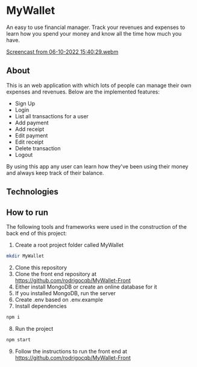 # MyWallet
An easy to use financial manager. Track your revenues and expenses to learn how you spend your money and know all the time how much you have.

[Screencast from 06-10-2022 15:40:29.webm](https://user-images.githubusercontent.com/106849571/194721252-172f3609-6a47-45c8-8e0c-357ea681a3b2.webm)

## About
This is an web application with which lots of people can manage their own expenses and revenues. Below are the implemented features:

- Sign Up
- Login
- List all transactions for a user
- Add payment
- Add receipt
- Edit payment
- Edit receipt
- Delete transaction
- Logout

By using this app any user can learn how they've been using their money and always keep track of their balance.

## Technologies
<p>
  
</p>

## How to run
The following tools and frameworks were used in the construction of the back end of this project:
1. Create a root project folder called MyWallet
```bash
mkdir MyWallet
```
2. Clone this repository
3. Clone the front end repository at https://github.com/rodrigocqb/MyWallet-Front
4. Either install MongoDB or create an online database for it
5. If you installed MongoDB, run the server
6. Create .env based on .env.example
7. Install dependencies
```bash
npm i
```
8. Run the project
```bash
npm start
```
9. Follow the instructions to run the front end at https://github.com/rodrigocqb/MyWallet-Front
